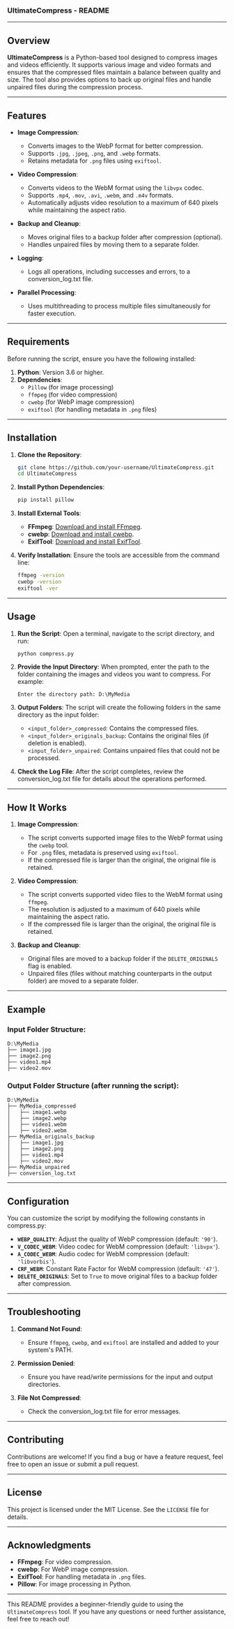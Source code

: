 ### **UltimateCompress - README**

---

## **Overview**

**UltimateCompress** is a Python-based tool designed to compress images and videos efficiently. It supports various image and video formats and ensures that the compressed files maintain a balance between quality and size. The tool also provides options to back up original files and handle unpaired files during the compression process.

---

## **Features**

- **Image Compression**:
  - Converts images to the WebP format for better compression.
  - Supports `.jpg`, `.jpeg`, `.png`, and `.webp` formats.
  - Retains metadata for `.png` files using `exiftool`.

- **Video Compression**:
  - Converts videos to the WebM format using the `libvpx` codec.
  - Supports `.mp4`, `.mov`, `.avi`, `.webm`, and `.m4v` formats.
  - Automatically adjusts video resolution to a maximum of 640 pixels while maintaining the aspect ratio.

- **Backup and Cleanup**:
  - Moves original files to a backup folder after compression (optional).
  - Handles unpaired files by moving them to a separate folder.

- **Logging**:
  - Logs all operations, including successes and errors, to a conversion_log.txt file.

- **Parallel Processing**:
  - Uses multithreading to process multiple files simultaneously for faster execution.

---

## **Requirements**

Before running the script, ensure you have the following installed:

1. **Python**: Version 3.6 or higher.
2. **Dependencies**:
   - `Pillow` (for image processing)
   - `ffmpeg` (for video compression)
   - `cwebp` (for WebP image compression)
   - `exiftool` (for handling metadata in `.png` files)

---

## **Installation**

1. **Clone the Repository**:
   ```bash
   git clone https://github.com/your-username/UltimateCompress.git
   cd UltimateCompress
   ```

2. **Install Python Dependencies**:
   ```bash
   pip install pillow
   ```

3. **Install External Tools**:
   - **FFmpeg**: [Download and install FFmpeg](https://ffmpeg.org/download.html).
   - **cwebp**: [Download and install cwebp](https://developers.google.com/speed/webp/download).
   - **ExifTool**: [Download and install ExifTool](https://exiftool.org/).

4. **Verify Installation**:
   Ensure the tools are accessible from the command line:
   ```bash
   ffmpeg -version
   cwebp -version
   exiftool -ver
   ```

---

## **Usage**

1. **Run the Script**:
   Open a terminal, navigate to the script directory, and run:
   ```bash
   python compress.py
   ```

2. **Provide the Input Directory**:
   When prompted, enter the path to the folder containing the images and videos you want to compress. For example:
   ```
   Enter the directory path: D:\MyMedia
   ```

3. **Output Folders**:
   The script will create the following folders in the same directory as the input folder:
   - `<input_folder>_compressed`: Contains the compressed files.
   - `<input_folder>_originals_backup`: Contains the original files (if deletion is enabled).
   - `<input_folder>_unpaired`: Contains unpaired files that could not be processed.

4. **Check the Log File**:
   After the script completes, review the conversion_log.txt file for details about the operations performed.

---

## **How It Works**

1. **Image Compression**:
   - The script converts supported image files to the WebP format using the `cwebp` tool.
   - For `.png` files, metadata is preserved using `exiftool`.
   - If the compressed file is larger than the original, the original file is retained.

2. **Video Compression**:
   - The script converts supported video files to the WebM format using `ffmpeg`.
   - The resolution is adjusted to a maximum of 640 pixels while maintaining the aspect ratio.
   - If the compressed file is larger than the original, the original file is retained.

3. **Backup and Cleanup**:
   - Original files are moved to a backup folder if the `DELETE_ORIGINALS` flag is enabled.
   - Unpaired files (files without matching counterparts in the output folder) are moved to a separate folder.

---

## **Example**

### **Input Folder Structure**:
```
D:\MyMedia
├── image1.jpg
├── image2.png
├── video1.mp4
├── video2.mov
```

### **Output Folder Structure** (after running the script):
```
D:\MyMedia
├── MyMedia_compressed
│   ├── image1.webp
│   ├── image2.webp
│   ├── video1.webm
│   ├── video2.webm
├── MyMedia_originals_backup
│   ├── image1.jpg
│   ├── image2.png
│   ├── video1.mp4
│   ├── video2.mov
├── MyMedia_unpaired
├── conversion_log.txt
```

---

## **Configuration**

You can customize the script by modifying the following constants in compress.py:

- **`WEBP_QUALITY`**: Adjust the quality of WebP compression (default: `'90'`).
- **`V_CODEC_WEBM`**: Video codec for WebM compression (default: `'libvpx'`).
- **`A_CODEC_WEBM`**: Audio codec for WebM compression (default: `'libvorbis'`).
- **`CRF_WEBM`**: Constant Rate Factor for WebM compression (default: `'47'`).
- **`DELETE_ORIGINALS`**: Set to `True` to move original files to a backup folder after compression.

---

## **Troubleshooting**

1. **Command Not Found**:
   - Ensure `ffmpeg`, `cwebp`, and `exiftool` are installed and added to your system's PATH.

2. **Permission Denied**:
   - Ensure you have read/write permissions for the input and output directories.

3. **File Not Compressed**:
   - Check the conversion_log.txt file for error messages.

---

## **Contributing**

Contributions are welcome! If you find a bug or have a feature request, feel free to open an issue or submit a pull request.

---

## **License**

This project is licensed under the MIT License. See the `LICENSE` file for details.

---

## **Acknowledgments**

- **FFmpeg**: For video compression.
- **cwebp**: For WebP image compression.
- **ExifTool**: For handling metadata in `.png` files.
- **Pillow**: For image processing in Python.

---

This README provides a beginner-friendly guide to using the `UltimateCompress` tool. If you have any questions or need further assistance, feel free to reach out!